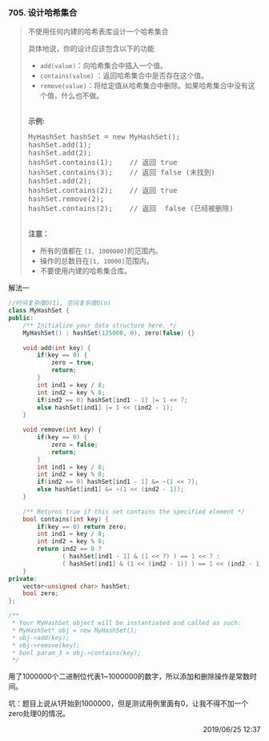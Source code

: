 ### 705. 设计哈希集合

> <div class="content__2ebE"><p>不使用任何内建的哈希表库设计一个哈希集合</p>
> 
> <p>具体地说，你的设计应该包含以下的功能</p>
> 
> <ul>
> 	<li><code>add(value)</code>：向哈希集合中插入一个值。</li>
> 	<li><code>contains(value)</code> ：返回哈希集合中是否存在这个值。</li>
> 	<li><code>remove(value)</code>：将给定值从哈希集合中删除。如果哈希集合中没有这个值，什么也不做。</li>
> </ul>
> 
> <p><br>
> <strong>示例:</strong></p>
> 
> <pre>MyHashSet hashSet = new MyHashSet();
> hashSet.add(1); &nbsp; &nbsp; &nbsp; &nbsp; 
> hashSet.add(2); &nbsp; &nbsp; &nbsp; &nbsp; 
> hashSet.contains(1); &nbsp;&nbsp;&nbsp;// 返回 true
> hashSet.contains(3); &nbsp;&nbsp;&nbsp;// 返回 false (未找到)
> hashSet.add(2); &nbsp; &nbsp; &nbsp; &nbsp; &nbsp;
> hashSet.contains(2); &nbsp;&nbsp;&nbsp;// 返回 true
> hashSet.remove(2); &nbsp; &nbsp; &nbsp; &nbsp; &nbsp;
> hashSet.contains(2); &nbsp;&nbsp;&nbsp;// 返回  false (已经被删除)
> </pre>
> 
> <p><br>
> <strong>注意：</strong></p>
> 
> <ul>
> 	<li>所有的值都在&nbsp;<code>[1, 1000000]</code>的范围内。</li>
> 	<li>操作的总数目在<code>[1, 10000]</code>范围内。</li>
> 	<li>不要使用内建的哈希集合库。</li>
> </ul>
> </div>

解法一
```cpp
//时间复杂度O(1), 空间复杂度O(n)
class MyHashSet {
public:
    /** Initialize your data structure here. */
    MyHashSet() : hashSet(125000, 0), zero(false) {}
    
    void add(int key) {
        if(key == 0) {
            zero = true;
            return;
        }
        int ind1 = key / 8;
        int ind2 = key % 8;
        if(ind2 == 0) hashSet[ind1 - 1] |= 1 << 7;
        else hashSet[ind1] |= 1 << (ind2 - 1);
    }
    
    void remove(int key) {
        if(key == 0) {
            zero = false;
            return;
        }
        int ind1 = key / 8;
        int ind2 = key % 8;
        if(ind2 == 0) hashSet[ind1 - 1] &= ~(1 << 7);
        else hashSet[ind1] &= ~(1 << (ind2 - 1));
    }
    
    /** Returns true if this set contains the specified element */
    bool contains(int key) {
        if(key == 0) return zero;
        int ind1 = key / 8;
        int ind2 = key % 8;
        return ind2 == 0 ?
               ( hashSet[ind1 - 1] & (1 << 7) ) == 1 << 7 :
               ( hashSet[ind1] & (1 << (ind2 - 1)) ) == 1 << (ind2 - 1);
    }
private:
    vector<unsigned char> hashSet;
    bool zero;
};

/**
 * Your MyHashSet object will be instantiated and called as such:
 * MyHashSet* obj = new MyHashSet();
 * obj->add(key);
 * obj->remove(key);
 * bool param_3 = obj->contains(key);
 */
```

用了1000000个二进制位代表1~1000000的数字，所以添加和删除操作是常数时间。

坑：题目上说从1开始到1000000，但是测试用例里面有0，让我不得不加一个zero处理0的情况。

<div style="text-align: right"> 2019/06/25 12:37 </div>
